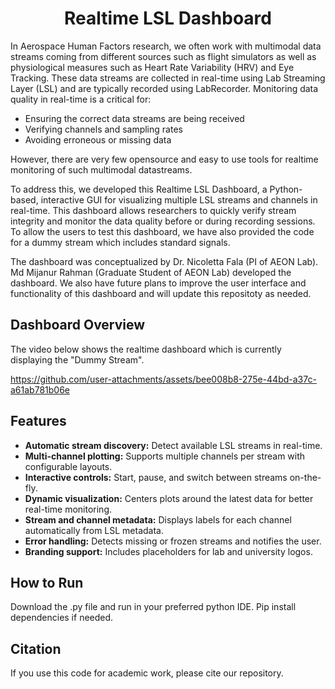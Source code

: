<h1 align="center">Realtime LSL Dashboard</h1>

In Aerospace Human Factors research, we often work with multimodal data streams coming from different sources such as
flight simulators as well as physiological measures such as Heart Rate Variability (HRV) and Eye Tracking.
These data streams are collected in real-time using Lab Streaming Layer (LSL) and are typically recorded using LabRecorder.
Monitoring data quality in real-time is a critical for:  
- Ensuring the correct data streams are being received  
- Verifying channels and sampling rates 
- Avoiding erroneous or missing data

However, there are very few opensource and easy to use tools for realtime monitoring of such multimodal datastreams.

To address this, we developed this Realtime LSL Dashboard, a Python-based, interactive GUI for visualizing multiple LSL streams and channels in real-time. 
This dashboard allows researchers to quickly verify stream integrity and monitor the data quality before or during recording sessions. To allow the users to test this dashboard, we have also provided the code for a dummy stream which includes standard signals.

The dashboard was conceptualized by Dr. Nicoletta Fala (PI of AEON Lab). Md Mijanur Rahman (Graduate Student of AEON Lab) developed the dashboard. We also have future plans to improve the user interface and functionality of this dashboard and will update this repositoty as needed.

## Dashboard Overview
The video below shows the realtime dashboard which is currently displaying the "Dummy Stream".

https://github.com/user-attachments/assets/bee008b8-275e-44bd-a37c-a61ab781b06e

## Features
- **Automatic stream discovery:** Detect available LSL streams in real-time.
- **Multi-channel plotting:** Supports multiple channels per stream with configurable layouts.
- **Interactive controls:** Start, pause, and switch between streams on-the-fly.
- **Dynamic visualization:** Centers plots around the latest data for better real-time monitoring.
- **Stream and channel metadata:** Displays labels for each channel automatically from LSL metadata.
- **Error handling:** Detects missing or frozen streams and notifies the user.
- **Branding support:** Includes placeholders for lab and university logos.

## How to Run

Download the .py file and run in your preferred python IDE. Pip install dependencies if needed.

## Citation

If you use this code for academic work, please cite our repository.
